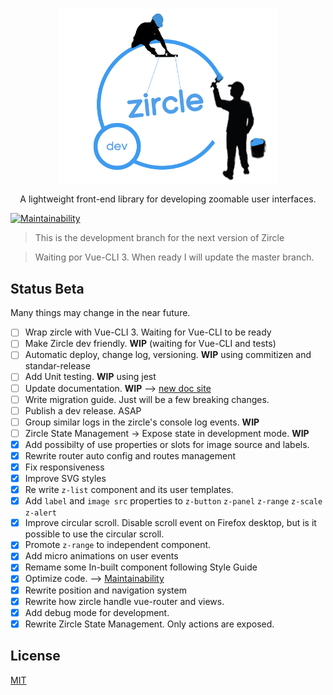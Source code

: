 <p align="center">
  <a href="http://zircle.io">
    <img src="docs/_images/zircle-dev.png" width="350">
  </a>
</p>

<p align="center">
  A lightweight front-end library for developing zoomable user interfaces.
</p>

[![Maintainability](https://api.codeclimate.com/v1/badges/bfcc880f5084f9e828ed/maintainability)](https://codeclimate.com/github/zircleUI/zircleUI/maintainability)

> This is the development branch for the next version of Zircle

> Waiting por Vue-CLI 3. When ready I will update the master branch.

## Status Beta
Many things may change in the near future. 
- [ ] Wrap zircle with Vue-CLI 3. Waiting for Vue-CLI to be ready
- [ ] Make Zircle dev friendly. **WIP** (waiting for Vue-CLI and tests)
- [ ] Automatic deploy, change log, versioning. **WIP** using commitizen and standar-release
- [ ] Add Unit testing. **WIP** using jest
- [ ] Update documentation. **WIP** --> [new doc site](https://zircleui.github.io/docs)
- [ ] Write migration guide. Just will be a few breaking changes.
- [ ] Publish a dev release. ASAP
- [ ] Group similar logs in the zircle's console log events. **WIP**
- [ ] Zircle State Management -> Expose state in development mode. **WIP**
- [X] Add possibilty of use properties or slots for image source and labels.
- [X] Rewrite router auto config and routes management
- [X] Fix responsiveness
- [X] Improve SVG styles
- [X] Re write `z-list` component and its user templates.
- [X] Add `label` and `image src` properties to `z-button` `z-panel` `z-range` `z-scale` `z-alert` 
- [X] Improve circular scroll. Disable scroll event on Firefox desktop, but is it possible to use the circular scroll.
- [X] Promote `z-range` to independent component.
- [X] Add micro animations on user events
- [X] Remame some In-built component following Style Guide
- [X] Optimize code. --> [Maintainability](https://codeclimate.com/github/zircleUI/zircleUI/maintainability)
- [X] Rewrite position and navigation system
- [X] Rewrite how zircle handle vue-router and views.
- [X] Add debug mode for development.
- [X] Rewrite Zircle State Management. Only actions are exposed.

## License
[MIT](http://opensource.org/licenses/MIT)
